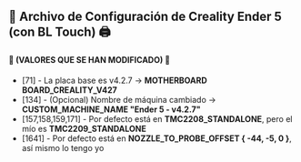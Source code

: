 ## 📜 **Archivo de Configuración de Creality Ender 5 (con BL Touch)** 🖨️

#### 🔧 **(VALORES QUE SE HAN MODIFICADO)** 🔧

- [71] - La placa base es v4.2.7 → **MOTHERBOARD BOARD_CREALITY_V427**
- [134] - (Opcional) Nombre de máquina cambiado → **CUSTOM_MACHINE_NAME "Ender 5 - v4.2.7"**
- [157,158,159,171] - Por defecto está en **TMC2208_STANDALONE**, pero el mío es **TMC2209_STANDALONE**
- [1641] - Por defecto está en **NOZZLE_TO_PROBE_OFFSET { -44, -5, 0 }**, así mismo lo tengo yo